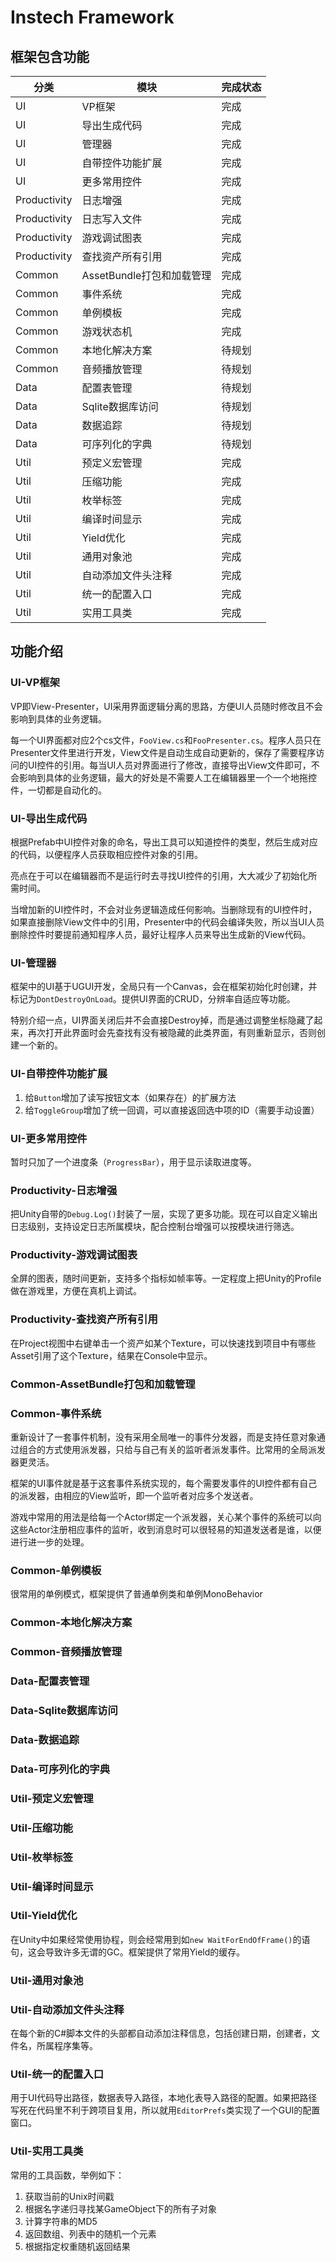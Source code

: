 # Instech Framework

## 框架包含功能
|分类|模块|完成状态|
|-|-|-|
|UI|VP框架|完成|
|UI|导出生成代码|完成|
|UI|管理器|完成|
|UI|自带控件功能扩展|完成|
|UI|更多常用控件|完成|
|Productivity|日志增强|完成|
|Productivity|日志写入文件|完成|
|Productivity|游戏调试图表|完成|
|Productivity|查找资产所有引用|完成|
|Common|AssetBundle打包和加载管理|完成|
|Common|事件系统|完成|
|Common|单例模板|完成|
|Common|游戏状态机|完成|
|Common|本地化解决方案|待规划|
|Common|音频播放管理|待规划|
|Data|配置表管理|待规划|
|Data|Sqlite数据库访问|待规划|
|Data|数据追踪|待规划|
|Data|可序列化的字典|待规划|
|Util|预定义宏管理|完成|
|Util|压缩功能|完成|
|Util|枚举标签|完成|
|Util|编译时间显示|完成|
|Util|Yield优化|完成|
|Util|通用对象池|完成|
|Util|自动添加文件头注释|完成|
|Util|统一的配置入口|完成|
|Util|实用工具类|完成|

## 功能介绍

### UI-VP框架
VP即View-Presenter，UI采用界面逻辑分离的思路，方便UI人员随时修改且不会影响到具体的业务逻辑。

每一个UI界面都对应2个cs文件，`FooView.cs`和`FooPresenter.cs`。程序人员只在Presenter文件里进行开发，View文件是自动生成自动更新的，保存了需要程序访问的UI控件的引用。每当UI人员对界面进行了修改，直接导出View文件即可，不会影响到具体的业务逻辑，最大的好处是不需要人工在编辑器里一个一个地拖控件，一切都是自动化的。

### UI-导出生成代码
根据Prefab中UI控件对象的命名，导出工具可以知道控件的类型，然后生成对应的代码，以便程序人员获取相应控件对象的引用。

亮点在于可以在编辑器而不是运行时去寻找UI控件的引用，大大减少了初始化所需时间。

当增加新的UI控件时，不会对业务逻辑造成任何影响。当删除现有的UI控件时，如果直接删除View文件中的引用，Presenter中的代码会编译失败，所以当UI人员删除控件时要提前通知程序人员，最好让程序人员来导出生成新的View代码。

### UI-管理器
框架中的UI基于UGUI开发，全局只有一个Canvas，会在框架初始化时创建，并标记为`DontDestroyOnLoad`。提供UI界面的CRUD，分辨率自适应等功能。

特别介绍一点，UI界面关闭后并不会直接Destroy掉，而是通过调整坐标隐藏了起来，再次打开此界面时会先查找有没有被隐藏的此类界面，有则重新显示，否则创建一个新的。

### UI-自带控件功能扩展
1. 给`Button`增加了读写按钮文本（如果存在）的扩展方法
2. 给`ToggleGroup`增加了统一回调，可以直接返回选中项的ID（需要手动设置）

### UI-更多常用控件
暂时只加了一个进度条（`ProgressBar`），用于显示读取进度等。

### Productivity-日志增强
把Unity自带的`Debug.Log()`封装了一层，实现了更多功能。现在可以自定义输出日志级别，支持设定日志所属模块，配合控制台增强可以按模块进行筛选。

### Productivity-游戏调试图表
全屏的图表，随时间更新，支持多个指标如帧率等。一定程度上把Unity的Profile做在游戏里，方便在真机上调试。

### Productivity-查找资产所有引用
在Project视图中右键单击一个资产如某个Texture，可以快速找到项目中有哪些Asset引用了这个Texture，结果在Console中显示。

### Common-AssetBundle打包和加载管理

### Common-事件系统
重新设计了一套事件机制，没有采用全局唯一的事件分发器，而是支持任意对象通过组合的方式使用派发器，只给与自己有关的监听者派发事件。比常用的全局派发器更灵活。

框架的UI事件就是基于这套事件系统实现的，每个需要发事件的UI控件都有自己的派发器，由相应的View监听，即一个监听者对应多个发送者。

游戏中常用的用法是给每一个Actor绑定一个派发器，关心某个事件的系统可以向这些Actor注册相应事件的监听，收到消息时可以很轻易的知道发送者是谁，以便进行进一步的处理。

### Common-单例模板
很常用的单例模式，框架提供了普通单例类和单例MonoBehavior

### Common-本地化解决方案

### Common-音频播放管理

### Data-配置表管理

### Data-Sqlite数据库访问

### Data-数据追踪

### Data-可序列化的字典

### Util-预定义宏管理

### Util-压缩功能

### Util-枚举标签

### Util-编译时间显示

### Util-Yield优化
在Unity中如果经常使用协程，则会经常用到如`new WaitForEndOfFrame()`的语句，这会导致许多无谓的GC。框架提供了常用Yield的缓存。

### Util-通用对象池

### Util-自动添加文件头注释
在每个新的C#脚本文件的头部都自动添加注释信息，包括创建日期，创建者，文件名，所属程序集等。

### Util-统一的配置入口
用于UI代码导出路径，数据表导入路径，本地化表导入路径的配置。如果把路径写死在代码里不利于跨项目复用，所以就用`EditorPrefs`类实现了一个GUI的配置窗口。

### Util-实用工具类
常用的工具函数，举例如下：
1. 获取当前的Unix时间戳
2. 根据名字递归寻找某GameObject下的所有子对象
3. 计算字符串的MD5
4. 返回数组、列表中的随机一个元素
5. 根据指定权重随机返回结果